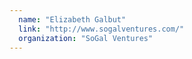 ```yaml
---
  name: "Elizabeth Galbut"
  link: "http://www.sogalventures.com/"
  organization: "SoGal Ventures"
---
```

